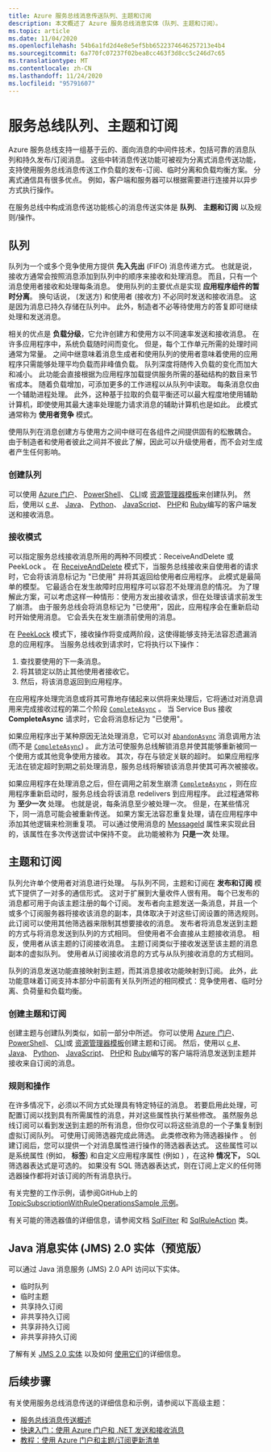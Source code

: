 ```yaml
---
title: Azure 服务总线消息传送队列、主题和订阅
description: 本文概述了 Azure 服务总线消息实体（队列、主题和订阅）。
ms.topic: article
ms.date: 11/04/2020
ms.openlocfilehash: 54b6a1fd2d4e8e5ef5bb6522374646257213e4b4
ms.sourcegitcommit: 6a770fc07237f02bea8cc463f3d8cc5c246d7c65
ms.translationtype: MT
ms.contentlocale: zh-CN
ms.lasthandoff: 11/24/2020
ms.locfileid: "95791607"
---
```

# <a name="service-bus-queues-topics-and-subscriptions"></a>服务总线队列、主题和订阅
Azure 服务总线支持一组基于云的、面向消息的中间件技术，包括可靠的消息队列和持久发布/订阅消息。 这些中转消息传送功能可被视为分离式消息传送功能，支持使用服务总线消息传送工作负载的发布-订阅、临时分离和负载均衡方案。 分离式通信具有很多优点。 例如，客户端和服务器可以根据需要进行连接并以异步方式执行操作。

在服务总线中构成消息传送功能核心的消息传送实体是 **队列**、 **主题和订阅** 以及规则/操作。

## <a name="queues"></a>队列
队列为一个或多个竞争使用方提供 **先入先出** (FIFO) 消息传递方式。 也就是说，接收方通常会按照消息添加到队列中的顺序来接收和处理消息。 而且，只有一个消息使用者接收和处理每条消息。 使用队列的主要优点是实现 **应用程序组件的暂时分离**。 换句话说， (发送方) 和使用者 (接收方) 不必同时发送和接收消息。 这是因为消息已持久存储在队列中。 此外，制造者不必等待使用方的答复即可继续处理和发送消息。

相关的优点是 **负载分级**，它允许创建方和使用方以不同速率发送和接收消息。 在许多应用程序中，系统负载随时间而变化。 但是，每个工作单元所需的处理时间通常为常量。 之间中继意味着消息生成者和使用队列的使用者意味着使用的应用程序只需能够处理平均负载而非峰值负载。 队列深度将随传入负载的变化而加大和减小。 此功能会直接根据为应用程序加载提供服务所需的基础结构的数目来节省成本。 随着负载增加，可添加更多的工作进程以从队列中读取。 每条消息仅由一个辅助进程处理。 此外，这种基于拉取的负载平衡还可以最大程度地使用辅助计算机，即使使用其最大速率处理能力请求消息的辅助计算机也是如此。 此模式通常称为 **使用者竞争** 模式。

使用队列在消息创建方与使用方之间中继可在各组件之间提供固有的松散耦合。 由于制造者和使用者彼此之间并不彼此了解，因此可以升级使用者，而不会对生成者产生任何影响。

### <a name="create-queues"></a>创建队列
可以使用 [Azure 门户](service-bus-quickstart-portal.md)、 [PowerShell](service-bus-quickstart-powershell.md)、 [CLI](service-bus-quickstart-cli.md)或 [资源管理器模板](service-bus-resource-manager-namespace-queue.md)来创建队列。 然后，使用以 [c #](service-bus-dotnet-get-started-with-queues.md)、 [Java](service-bus-java-how-to-use-queues.md)、 [Python](service-bus-python-how-to-use-queues.md)、 [JavaScript](service-bus-nodejs-how-to-use-queues.md)、 [PHP](service-bus-php-how-to-use-queues.md)和 [Ruby](service-bus-ruby-how-to-use-queues.md)编写的客户端发送和接收消息。 

### <a name="receive-modes"></a>接收模式
可以指定服务总线接收消息所用的两种不同模式：ReceiveAndDelete  或 PeekLock  。 在 [ReceiveAndDelete](/dotnet/api/microsoft.azure.servicebus.receivemode) 模式下，当服务总线接收来自使用者的请求时，它会将该消息标记为 "已使用" 并将其返回给使用者应用程序。 此模式是最简单的模型。 它最适合在发生故障时应用程序可以容忍不处理消息的情况。 为了理解此方案，可以考虑这样一种情形：使用方发出接收请求，但在处理该请求前发生了崩溃。 由于服务总线会将消息标记为 "已使用"，因此，应用程序会在重新启动时开始使用消息。 它会丢失在发生崩溃前使用的消息。

在 [PeekLock](/dotnet/api/microsoft.azure.servicebus.receivemode) 模式下，接收操作将变成两阶段，这使得能够支持无法容忍遗漏消息的应用程序。 当服务总线收到请求时，它将执行以下操作：

1. 查找要使用的下一条消息。
1. 将其锁定以防止其他使用者接收它。
1. 然后，将该消息返回到应用程序。 

在应用程序处理完消息或将其可靠地存储起来以供将来处理后，它将通过对消息调用来完成接收过程的第二个阶段 [`CompleteAsync`](/dotnet/api/microsoft.azure.servicebus.queueclient.completeasync) 。 当 Service Bus 接收 **CompleteAsync** 请求时，它会将消息标记为 "已使用"。

如果应用程序出于某种原因无法处理消息，它可以对 [`AbandonAsync`](/dotnet/api/microsoft.azure.servicebus.queueclient.abandonasync) 消息调用方法 (而不是 [`CompleteAsync`](/dotnet/api/microsoft.azure.servicebus.queueclient.completeasync)) 。 此方法可使服务总线解锁消息并使其能够重新被同一个使用方或其他竞争使用方接收。 其次，存在与锁定关联的超时。 如果应用程序无法在锁定超时到期之前处理消息，服务总线将解锁该消息并使其可再次被接收。

如果应用程序在处理消息之后，但在调用之前发生崩溃 [`CompleteAsync`](/dotnet/api/microsoft.azure.servicebus.queueclient.completeasync) ，则在应用程序重新启动时，服务总线会将该消息 redelivers 到应用程序。 此过程通常称为 **至少一次** 处理。 也就是说，每条消息至少被处理一次。 但是，在某些情况下，同一消息可能会被重新传送。 如果方案无法容忍重复处理，请在应用程序中添加其他逻辑来检测重复项。 可以通过使用消息的 [MessageId](/dotnet/api/microsoft.azure.servicebus.message.messageid) 属性来实现此目的，该属性在多次传送尝试中保持不变。 此功能被称为 **只是一次** 处理。

## <a name="topics-and-subscriptions"></a>主题和订阅
队列允许单个使用者对消息进行处理。 与队列不同，主题和订阅在 **发布和订阅** 模式下提供了一对多的通信形式。 这对于扩展到大量收件人很有用。 每个已发布的消息都可用于向该主题注册的每个订阅。 发布者向主题发送一条消息，并且一个或多个订阅服务器将接收该消息的副本，具体取决于对这些订阅设置的筛选规则。 此订阅可以使用其他筛选器来限制其想要接收的消息。 发布者将消息发送到主题的方式与将消息发送到队列的方式相同。 但使用者不会直接从主题接收消息。 相反，使用者从该主题的订阅接收消息。 主题订阅类似于接收发送至该主题的消息副本的虚拟队列。 使用者从订阅接收消息的方式与从队列接收消息的方式相同。

队列的消息发送功能直接映射到主题，而其消息接收功能映射到订阅。 此外，此功能意味着订阅支持本部分中前面有关队列所述的相同模式：竞争使用者、临时分离、负荷量和负载均衡。

### <a name="create-topics-and-subscriptions"></a>创建主题和订阅
创建主题与创建队列类似，如前一部分中所述。 你可以使用 [Azure 门户](service-bus-quickstart-topics-subscriptions-portal.md)、 [PowerShell](service-bus-quickstart-powershell.md)、 [CLI](service-bus-tutorial-topics-subscriptions-cli.md)或 [资源管理器模板](service-bus-resource-manager-namespace-topic.md)创建主题和订阅。 然后，使用以 [c #](service-bus-dotnet-how-to-use-topics-subscriptions.md)、 [Java](service-bus-java-how-to-use-topics-subscriptions.md)、 [Python](service-bus-python-how-to-use-topics-subscriptions.md)、 [JavaScript](service-bus-nodejs-how-to-use-topics-subscriptions.md)、 [PHP](service-bus-php-how-to-use-topics-subscriptions.md)和 [Ruby](service-bus-ruby-how-to-use-topics-subscriptions.md)编写的客户端将消息发送到主题并接收来自订阅的消息。 

### <a name="rules-and-actions"></a>规则和操作
在许多情况下，必须以不同方式处理具有特定特征的消息。 若要启用此处理，可配置订阅以找到具有所需属性的消息，并对这些属性执行某些修改。 虽然服务总线订阅可以看到发送到主题的所有消息，但你仅可以将这些消息的一个子集复制到虚拟订阅队列。 可使用订阅筛选器完成此筛选。 此类修改称为筛选器操作  。 创建订阅后，您可以提供一个对消息属性进行操作的筛选器表达式。 这些属性可以是系统属性 (例如， **标签**) 和自定义应用程序属性 (例如 ) ，在这种 **情况下，** SQL 筛选器表达式是可选的。 如果没有 SQL 筛选器表达式，则在订阅上定义的任何筛选器操作都将对该订阅的所有消息执行。

有关完整的工作示例，请参阅GitHub上的 [TopicSubscriptionWithRuleOperationsSample 示例](https://github.com/Azure/azure-service-bus/tree/master/samples/DotNet/GettingStarted/Microsoft.Azure.ServiceBus/TopicSubscriptionWithRuleOperationsSample)。

有关可能的筛选器值的详细信息，请参阅文档 [SqlFilter](/dotnet/api/microsoft.azure.servicebus.sqlfilter) 和 [SqlRuleAction](/dotnet/api/microsoft.azure.servicebus.sqlruleaction) 类。

## <a name="java-message-service-jms-20-entities-preview"></a>Java 消息实体 (JMS) 2.0 实体（预览版）
可以通过 Java 消息服务 (JMS) 2.0 API 访问以下实体。

  * 临时队列
  * 临时主题
  * 共享持久订阅
  * 非共享持久订阅
  * 共享非持久订阅
  * 非共享非持久订阅

了解有关 [JMS 2.0 实体](java-message-service-20-entities.md) 以及如何 [使用它们](how-to-use-java-message-service-20.md)的详细信息。

## <a name="next-steps"></a>后续步骤

有关使用服务总线消息传送的详细信息和示例，请参阅以下高级主题：

* [服务总线消息传送概述](service-bus-messaging-overview.md)
* [快速入门：使用 Azure 门户和 .NET 发送和接收消息](service-bus-quickstart-portal.md)
* [教程：使用 Azure 门户和主题/订阅更新清单](service-bus-tutorial-topics-subscriptions-portal.md)


